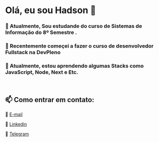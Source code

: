  # Olá, eu sou Hadson 👋
  
 ### 🔭 Atualmente, Sou estudande do curso de Sistemas de Informação do 8º Semestre . 
 
  
 ### 📖 Recentemente começei a fazer o curso de desenvolvedor Fullstack na DevPleno 
 
 
 ### 🌱 Atualmente, estou aprendendo algumas Stacks como JavaScript, Node, Next e Etc. 
 </br>
 
 ##  📫 Como entrar em contato: 

📧 <a href="mailto:hadsonmartins10@gmail.com" target="_blank">E-mail</a> </br>
 
🧳 <a href="https://www.linkedin.com/in/hadsonmartins/" target="_blank">Linkedin</a>

💬 <a href="https://t.me/hadsonmartins" target="_blank">Telegram</a>


<!--
**Hadsondev/Hadsondev** is a ✨ _special_ ✨ repository because its `README.md` (this file) appears on your GitHub profile.

Here are some ideas to get you started:

- 🔭 I’m currently working on ...
- 🌱 I’m currently learning ...
- 👯 I’m looking to collaborate on ...
- 🤔 I’m looking for help with ...
- 💬 Ask me about ...
- 📫 How to reach me: ...
- 😄 Pronouns: ...
- ⚡ Fun fact: ...
-->
